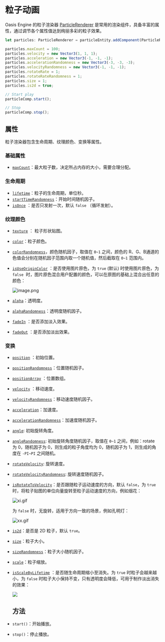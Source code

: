 # 粒子动画

Oasis Engine 的粒子渲染器 [ParticleRenderer](${book.api}classes/core.particlerenderer.html) 是常用的渲染组件，具备丰富的属性，通过调节各个属性值达到绚丽多彩的粒子效果。

```typescript
let particles: ParticleRenderer = particleEntity.addComponent(ParticleRenderer);

particles.maxCount = 100;
particles.velocity = new Vector3(1, 1, 1);
particles.acceleration = new Vector3(-1, -1, -1);
particles.accelerationRandomness = new Vector3(-3, -3, -3);
particles.velocityRandomness = new Vector3(-1, -1, -1);
particles.rotateRate = 1;
particles.rotateRateRandomness = 1;
particles.size = 1;
particles.is2d = true;

// Start play
particleComp.start();

// Stop
particleComp.stop();
```

## 属性

粒子渲染器包含生命周期、纹理颜色、变换等属性。

### 基础属性 
- [`maxCount`](${book.api}classes/core.particlerenderer.html#maxcount)：最大粒子数，决定所占内存的大小，需要合理分配。

### 生命周期
- [`lifetime`](${book.api}classes/core.particlerenderer.html#lifetime)：粒子的生命周期，单位秒。
- [`startTimeRandomness`](${book.api}classes/core.particlerenderer.html#starttimerandomness)：开始时间随机因子。
- [`isOnce`](${book.api}classes/core.particlerenderer.html#isonce) ：是否只发射一次，默认 `false` （循环发射）。

### 纹理颜色
- [`texture`](${book.api}classes/core.particlerenderer.html#texture) ： 粒子形状贴图。
- [`color`](${book.api}classes/core.particlerenderer.html#color)：粒子颜色。
- [`colorRandomness`](${book.api})，颜色随机因子，取值在 `0~1` 之间，颜色的 R、G、B通道的色值会分别在随机因子范围内取一个随机值，然后截取在 `0~1` 范围内。
- [`isUseOriginColor`](${book.api}) ：是否使用图片原色，为 `true` (默认) 时使用图片原色，为 `false`  时，图片原色混合用户配置的颜色，可以在原图的基础上混合出任意的颜色：

  ![image.png](https://gw.alipayobjects.com/mdn/rms_d27172/afts/img/A*3Md4RKo0YjsAAAAAAAAAAAAAARQnAQ)

- [`alpha`](${book.api})：透明度。
- [`alphaRandomness`](${book.api})：透明度随机因子。
- [`fadeIn`](${book.api}) ：是否添加淡入效果。
- [`fadeOut`](${book.api}) ：是否添加淡出效果。

### 变换
- [`position`](${book.api}classes/core.particlerenderer.html#position) ：初始位置。
- [`positionRandomness`](${book.api}classes/core.particlerenderer.html#positionrandomness)：位置随机因子。
- [`positionArray`](${book.api}classes/core.particlerenderer.html#positionarray) ：位置数组。
- [`velocity`](${book.api}classes/core.particlerenderer.html#velocity) ：移动速度。
- [`velocityRandomness`](${book.api}classes/core.particlerenderer.html#velocityrandomness)：移动速度随机因子。
- [`acceleration`](${book.api}classes/core.particlerenderer.html#acceleration)：加速度。
- [`accelerationRandomness`](${book.api}core.particlerenderer.html#accelerationrandomness)：加速度随机因子。
- [`angle`](${book.api}classes/core.particlerenderer.html#angle): 初始旋转角度。
- [`angleRandomness`](${book.api}classes/core.particlerenderer.html#anglerandomness): 初始旋转角度随机因子，取值在 `0~1` 之间，例如：rotate 为 0，随机因子为 0，则生成的粒子角度均为 0，随机因子为 1，则生成的角度在 `-PI~PI` 之间随机。
- [`rotateVelocity`](${book.api}classes/core.particlerenderer.html#rotatevelocity): 旋转速度。
- [`rotateVelocityRandomness`](${book.api}classes/core.particlerenderer.html#rotatevelocityrandomness): 旋转速度随机因子。
- [`isRotateToVelocity`](${book.api}classes/core.particlerenderer.html#isrotatetovelocity)：是否跟随粒子运动速度的方向，默认 `false`，为 `true`  时，将粒子贴图的单位向量旋转至粒子运动速度的方向，例如烟花：

  ![xi.gif](https://gw.alipayobjects.com/mdn/rms_d27172/afts/img/A*elfKT7N16T0AAAAAAAAAAAAAARQnAQ)

  为 `false` 时，无旋转，适用于方向一致的场景，例如孔明灯：

  ![xx.gif](https://gw.alipayobjects.com/mdn/rms_d27172/afts/img/A*F5CqSrNuhUoAAAAAAAAAAAAAARQnAQ)

- [`is2d`](${book.api}classes/core.particlerenderer.html#is2d)：是否是 2D 粒子，默认 `true`。
- [`size`](${book.api}classes/core.particlerenderer.html#size)：粒子大小。
- [`sizeRandomness`](${book.api}classes/core.particlerenderer.html#sizerandomness)：粒子大小随机因子。
- [`scale`](${book.api}classes/core.particlerenderer.html#scale)：粒子缩放。
- [`isScaleByLifetime`](${book.api}classes/core.particlerenderer.html#isscalebylifetime) ：是否随生命周期缩小至消失。为 `true` 时粒子会越来越小，为 `false` 时粒子大小保持不变，只有透明度会降低，可用于制作淡出消失的效果：

  ![](https://gw.alipayobjects.com/mdn/rms_d27172/afts/img/A*BztcTq-Vp3AAAAAAAAAAAAAAARQnAQ)

  ## 方法
- `start()`：开始播放。
- `stop()`：停止播放。